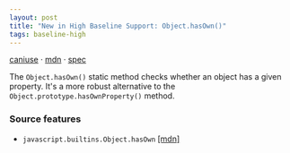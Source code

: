 ```yaml
---
layout: post
title: "New in High Baseline Support: Object.hasOwn()"
tags: baseline-high
---
```


[caniuse](https://caniuse.com/?search=object-hasown) · [mdn](https://developer.mozilla.org/en-US/search?q=Object.hasOwn()) · [spec](https://tc39.es/ecma262/multipage/fundamental-objects.html#sec-object.hasown)

The `Object.hasOwn()` static method checks whether an object has a given property. It's a more robust alternative to the `Object.prototype.hasOwnProperty()` method.

### Source features

- ``javascript.builtins.Object.hasOwn`` [[mdn]](https://developer.mozilla.org/en-US/search?q=javascript.builtins.Object.hasOwn)
